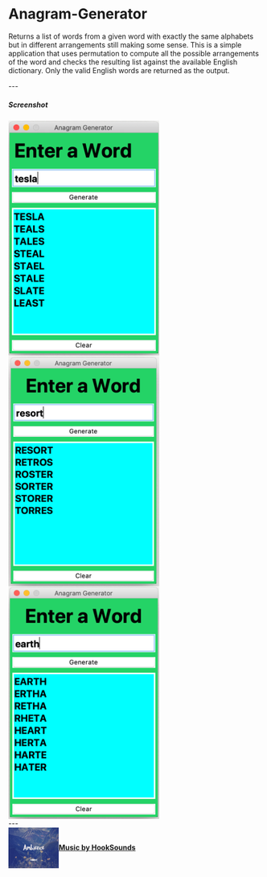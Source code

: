# Anagram-Generator
<p>
Returns a list of words from a given word with exactly the same alphabets but in different arrangements still making some sense. This is a simple application that uses permutation to compute all the possible arrangements of the word and checks the resulting list against the available English dictionary. Only the valid English words are returned as the output.
</p>
---

<h5>Screenshot</h5>
<img src='Images/anagram.png' width=300 style='float:left'>
<img src='Images/anagram02.png' width=300 style='float:left'>
<img src='Images/anagram03.png' width=300 style='float:left'>
<p style='clear:both'>
---

<br>
<img src='Images/Ambience_1197403.jpg' width=100 style='float:left'>
<br>
<p>
<b>
<a href="https://www.hooksounds.com">Music by HookSounds</a>
<b>
</p>